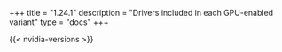 +++
title = "1.24.1"
description = "Drivers included in each GPU-enabled variant"
type = "docs"
+++

{{< nvidia-versions >}}
